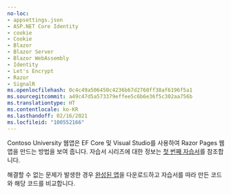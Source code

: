 ```yaml
---
no-loc:
- appsettings.json
- ASP.NET Core Identity
- cookie
- Cookie
- Blazor
- Blazor Server
- Blazor WebAssembly
- Identity
- Let's Encrypt
- Razor
- SignalR
ms.openlocfilehash: 0c4c49a506450c4236b67d2760ff38af6196f5a1
ms.sourcegitcommit: a49c47d5a573379effee5c6b6e36f5c302aa756b
ms.translationtype: HT
ms.contentlocale: ko-KR
ms.lasthandoff: 02/16/2021
ms.locfileid: "100552166"
---
```

Contoso University 웹앱은 EF Core 및 Visual Studio를 사용하여 Razor Pages 웹앱을 만드는 방법을 보여 줍니다. 자습서 시리즈에 대한 정보는 [첫 번째 자습서](xref:data/ef-rp/intro)를 참조합니다.

해결할 수 없는 문제가 발생한 경우 [완성된 앱](https://github.com/dotnet/AspNetCore.Docs/tree/master/aspnetcore/data/ef-rp/intro/samples)을 다운로드하고 자습서를 따라 만든 코드와 해당 코드를 비교합니다.
